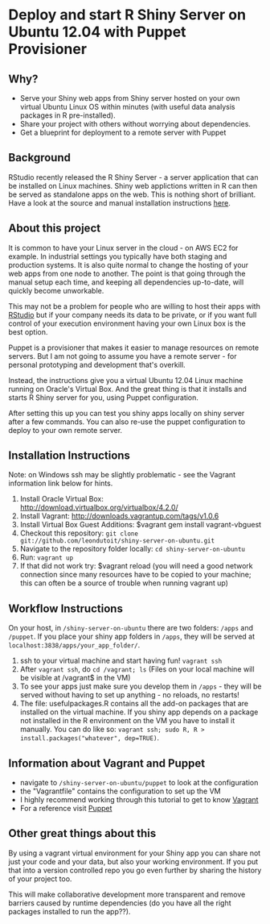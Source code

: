 
Deploy and start R Shiny Server on Ubuntu 12.04 with Puppet Provisioner
=======================================================================

Why?
----

- Serve your Shiny web apps from Shiny server hosted on your own virtual Ubuntu Linux OS within minutes (with useful data analysis packages in R pre-installed).
- Share your project with others without worrying about dependencies.
- Get a blueprint for deployment to a remote server with Puppet


Background
----------

RStudio recently released the R Shiny Server - a server application
that can be installed on Linux machines. Shiny web applictions written in R can then be served as standalone apps on the web. This is nothing short of brilliant. Have a look at the source and manual installation instructions [here](https://github.com/rstudio/shiny-server).


About this project
------------------

It is common to have your Linux server in the cloud - on AWS EC2 for example. In industrial settings you typically have both staging and production systems. It is also quite normal to change the hosting of your web apps from one node to another. The point is that going through the manual setup each time, and keeping all dependencies up-to-date, will quickly become unworkable.

This may not be a problem for people who are willing to host their apps with [RStudio](http://rstudio.github.com/shiny/tutorial/#deployment-web) but if your company needs its data to be private, or if you want full control of your execution environment having your own Linux box is the best option.

Puppet is a provisioner that makes it easier to manage resources on remote servers. But I am not going to assume you have a remote server - for personal prototyping and development that's overkill.

Instead, the instructions give you a virtual Ubuntu 12.04 Linux machine running on Oracle's Virtual Box. And the great thing is that it installs and starts R Shiny server for you, using Puppet configuration.

After setting this up you can test you shiny apps locally on shiny server after a few commands. You can also re-use the puppet configuration to deploy to your own remote server.


Installation Instructions
------------

Note: on Windows ssh may be slightly problematic - see the Vagrant information link below for hints.

1. Install Oracle Virtual Box: http://download.virtualbox.org/virtualbox/4.2.0/
2. Install Vagrant: http://downloads.vagrantup.com/tags/v1.0.6
3. Install Virtual Box Guest Additions: $vagrant gem install vagrant-vbguest
4. Checkout this repository: `git clone git://github.com/leondutoit/shiny-server-on-ubuntu.git`
5. Navigate to the repository folder locally: `cd shiny-server-on-ubuntu`
6. Run: `vagrant up`
7. If that did not work try: $vagrant reload (you will need a good network connection since many resources have to be copied to your machine; this can often be a source of trouble when running vagrant up)


Workflow Instructions
---------------------

On your host, in `/shiny-server-on-ubuntu` there are two folders: `/apps` and `/puppet`.
If you place your shiny app folders in `/apps`, they will be served at `localhost:3838/apps/your_app_folder/`.

1. ssh to your virtual machine and start having fun! `vagrant ssh`
2. After `vagrant ssh`, do `cd /vagrant; ls` (Files on your local machine will be visible at /vagrant$ in the VM)
3. To see your apps just make sure you develop them in `/apps` - they will be served without having to set up anything - no reloads, no restarts!
4. The file: usefulpackages.R contains all the add-on packages that are installed on the virtual machine. If you shiny app depends on a package not installed in the R environment on the VM you have to install it manually. You can do like so: `vagrant ssh; sudo R, R > install.packages("whatever", dep=TRUE)`.


Information about Vagrant and Puppet
------------------------------------

- navigate to `/shiny-server-on-ubuntu/puppet` to look at the configuration
- the "Vagrantfile" contains the configuration to set up the VM
- I highly recommend working through this tutorial to get to know [Vagrant](http://docs.vagrantup.com/v1/docs/getting-started/index.html)
- For a reference visit [Puppet](https://puppetlabs.com/)


Other great things about this
-----------------------------

By using a vagrant virtual environment for your Shiny app you can share not just your code and your data, but also your working environment. If you put that into a version controlled repo you go even further by sharing the history of your project too.

This will make collaborative development more transparent and remove barriers caused by runtime dependencies (do you have all the right packages installed to run the app??).




